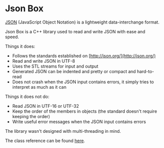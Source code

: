 <!-- -*- markdown -*- -->
# Json Box
[JSON](http://json.org/) (JavaScript Object Notation) is a lightweight data-interchange format.

Json Box is a C++ library used to read and write JSON with ease and speed.

Things it does:
* Follows the standards established on [http://json.org/](http://json.org/)
* Read and write JSON in UTF-8
* Uses the STL streams for input and output
* Generated JSON can be indented and pretty or compact and hard-to-read
* Does not crash when the JSON input contains errors, it simply tries to interpret as much as it can

Things it does not do:
* Read JSON in UTF-16 or UTF-32
* Keep the order of the members in objects (the standard doesn't require keeping the order)
* Write useful error messages when the JSON input contains errors

The library wasn't designed with multi-threading in mind.

The class reference can be found [here](http://anhero.github.com/JsonBox).

